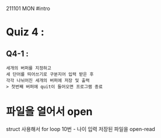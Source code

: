 211101 MON
#intro

# Quiz 4 : 

## Q4-1 : 
	세개의 버퍼를 지정하고
	세 단어를 띄어쓰기로 구분지어 입력 받은 후
	각각 나뉘어진 세개의 버퍼에 저장 및 출력
	> 첫번째 버퍼에 quit이 들어오면 프로그램 종료
	

# 파일을 열어서 open
struct 사용해서 
for loop 10번 - 나이 입력
저장된 파일을 open-read

